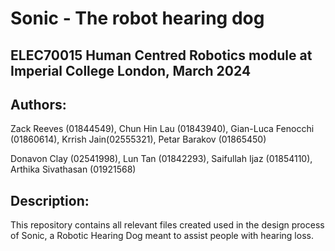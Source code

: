 # Sonic - The robot hearing dog

## ELEC70015 Human Centred Robotics module at Imperial College London, March 2024

## Authors: 
Zack Reeves (01844549),  Chun Hin Lau (01843940),  Gian-Luca Fenocchi (01860614),   Krrish Jain(02555321),  Petar Barakov (01865450)

Donavon Clay (02541998),  Lun Tan (01842293),  Saifullah Ijaz (01854110),   Arthika Sivathasan (01921568)

## Description:

This repository contains all relevant files created used in the design process of Sonic, a Robotic Hearing Dog meant to assist people with hearing loss. 
